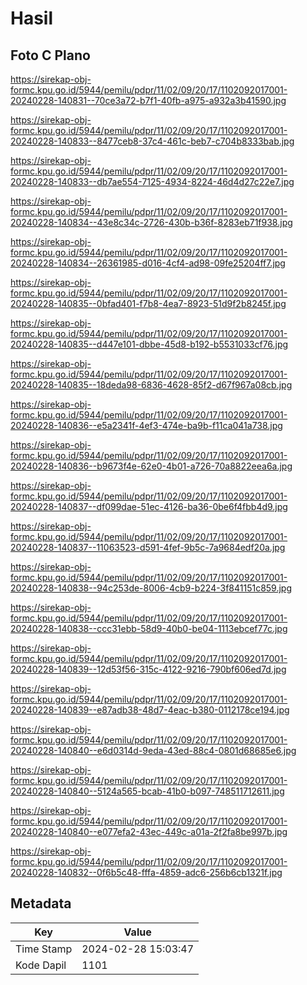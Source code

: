 # Hasil

## Foto C Plano

https://sirekap-obj-formc.kpu.go.id/5944/pemilu/pdpr/11/02/09/20/17/1102092017001-20240228-140831--70ce3a72-b7f1-40fb-a975-a932a3b41590.jpg

https://sirekap-obj-formc.kpu.go.id/5944/pemilu/pdpr/11/02/09/20/17/1102092017001-20240228-140833--8477ceb8-37c4-461c-beb7-c704b8333bab.jpg

https://sirekap-obj-formc.kpu.go.id/5944/pemilu/pdpr/11/02/09/20/17/1102092017001-20240228-140833--db7ae554-7125-4934-8224-46d4d27c22e7.jpg

https://sirekap-obj-formc.kpu.go.id/5944/pemilu/pdpr/11/02/09/20/17/1102092017001-20240228-140834--43e8c34c-2726-430b-b36f-8283eb71f938.jpg

https://sirekap-obj-formc.kpu.go.id/5944/pemilu/pdpr/11/02/09/20/17/1102092017001-20240228-140834--26361985-d016-4cf4-ad98-09fe25204ff7.jpg

https://sirekap-obj-formc.kpu.go.id/5944/pemilu/pdpr/11/02/09/20/17/1102092017001-20240228-140835--0bfad401-f7b8-4ea7-8923-51d9f2b8245f.jpg

https://sirekap-obj-formc.kpu.go.id/5944/pemilu/pdpr/11/02/09/20/17/1102092017001-20240228-140835--d447e101-dbbe-45d8-b192-b5531033cf76.jpg

https://sirekap-obj-formc.kpu.go.id/5944/pemilu/pdpr/11/02/09/20/17/1102092017001-20240228-140835--18deda98-6836-4628-85f2-d67f967a08cb.jpg

https://sirekap-obj-formc.kpu.go.id/5944/pemilu/pdpr/11/02/09/20/17/1102092017001-20240228-140836--e5a2341f-4ef3-474e-ba9b-f11ca041a738.jpg

https://sirekap-obj-formc.kpu.go.id/5944/pemilu/pdpr/11/02/09/20/17/1102092017001-20240228-140836--b9673f4e-62e0-4b01-a726-70a8822eea6a.jpg

https://sirekap-obj-formc.kpu.go.id/5944/pemilu/pdpr/11/02/09/20/17/1102092017001-20240228-140837--df099dae-51ec-4126-ba36-0be6f4fbb4d9.jpg

https://sirekap-obj-formc.kpu.go.id/5944/pemilu/pdpr/11/02/09/20/17/1102092017001-20240228-140837--11063523-d591-4fef-9b5c-7a9684edf20a.jpg

https://sirekap-obj-formc.kpu.go.id/5944/pemilu/pdpr/11/02/09/20/17/1102092017001-20240228-140838--94c253de-8006-4cb9-b224-3f841151c859.jpg

https://sirekap-obj-formc.kpu.go.id/5944/pemilu/pdpr/11/02/09/20/17/1102092017001-20240228-140838--ccc31ebb-58d9-40b0-be04-1113ebcef77c.jpg

https://sirekap-obj-formc.kpu.go.id/5944/pemilu/pdpr/11/02/09/20/17/1102092017001-20240228-140839--12d53f56-315c-4122-9216-790bf606ed7d.jpg

https://sirekap-obj-formc.kpu.go.id/5944/pemilu/pdpr/11/02/09/20/17/1102092017001-20240228-140839--e87adb38-48d7-4eac-b380-0112178ce194.jpg

https://sirekap-obj-formc.kpu.go.id/5944/pemilu/pdpr/11/02/09/20/17/1102092017001-20240228-140840--e6d0314d-9eda-43ed-88c4-0801d68685e6.jpg

https://sirekap-obj-formc.kpu.go.id/5944/pemilu/pdpr/11/02/09/20/17/1102092017001-20240228-140840--5124a565-bcab-41b0-b097-748511712611.jpg

https://sirekap-obj-formc.kpu.go.id/5944/pemilu/pdpr/11/02/09/20/17/1102092017001-20240228-140840--e077efa2-43ec-449c-a01a-2f2fa8be997b.jpg

https://sirekap-obj-formc.kpu.go.id/5944/pemilu/pdpr/11/02/09/20/17/1102092017001-20240228-140832--0f6b5c48-fffa-4859-adc6-256b6cb1321f.jpg


## Metadata

| Key        | Value               |
| ---------- | ------------------- |
| Time Stamp | 2024-02-28 15:03:47 |
| Kode Dapil | 1101                |



